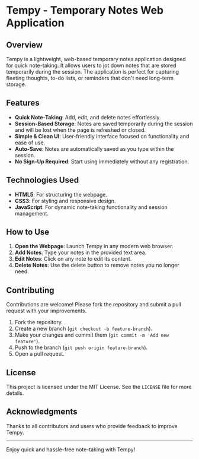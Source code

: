 # Tempy - Temporary Notes Web Application

## Overview
Tempy is a lightweight, web-based temporary notes application designed for quick note-taking. It allows users to jot down notes that are stored temporarily during the session. The application is perfect for capturing fleeting thoughts, to-do lists, or reminders that don't need long-term storage.

## Features
- **Quick Note-Taking**: Add, edit, and delete notes effortlessly.
- **Session-Based Storage**: Notes are saved temporarily during the session and will be lost when the page is refreshed or closed.
- **Simple & Clean UI**: User-friendly interface focused on functionality and ease of use.
- **Auto-Save**: Notes are automatically saved as you type within the session.
- **No Sign-Up Required**: Start using immediately without any registration.

## Technologies Used
- **HTML5**: For structuring the webpage.
- **CSS3**: For styling and responsive design.
- **JavaScript**: For dynamic note-taking functionality and session management.

## How to Use
1. **Open the Webpage**: Launch Tempy in any modern web browser.
2. **Add Notes**: Type your notes in the provided text area.
3. **Edit Notes**: Click on any note to edit its content.
4. **Delete Notes**: Use the delete button to remove notes you no longer need.

## Contributing
Contributions are welcome! Please fork the repository and submit a pull request with your improvements.

1. Fork the repository.
2. Create a new branch (`git checkout -b feature-branch`).
3. Make your changes and commit them (`git commit -m 'Add new feature'`).
4. Push to the branch (`git push origin feature-branch`).
5. Open a pull request.

## License
This project is licensed under the MIT License. See the `LICENSE` file for more details.

## Acknowledgments
Thanks to all contributors and users who provide feedback to improve Tempy.

---

Enjoy quick and hassle-free note-taking with Tempy!

